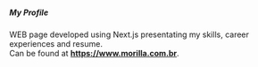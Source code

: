 ##### My Profile
WEB page developed using Next.js presentating my skills, career experiences and resume.<br>
Can be found at **https://www.morilla.com.br**.
